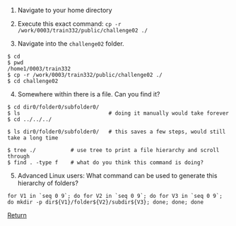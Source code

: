 

1) Navigate to your home directory

2) Execute this exact command: `cp -r /work/0003/train332/public/challenge02 ./`

3) Navigate into the `challenge02` folder.

```
$ cd
$ pwd
/home1/0003/train332
$ cp -r /work/0003/train332/public/challenge02 ./
$ cd challenge02
```

4) Somewhere within there is a file. Can you find it?

```
$ cd dir0/folder0/subfolder0/
$ ls                            # doing it manually would take forever
$ cd ../../../
```

```
$ ls dir0/folder0/subfolder0/   # this saves a few steps, would still take a long time
```

```
$ tree ./           # use tree to print a file hierarchy and scroll through
$ find . -type f    # what do you think this command is doing?
```

5) Advanced Linux users: What command can be used to generate this hierarchy of folders?
```
for V1 in `seq 0 9`; do for V2 in `seq 0 9`; do for V3 in `seq 0 9`; do mkdir -p dir${V1}/folder${V2}/subdir${V3}; done; done; done
```


[Return](intro_to_linux_03.md)
